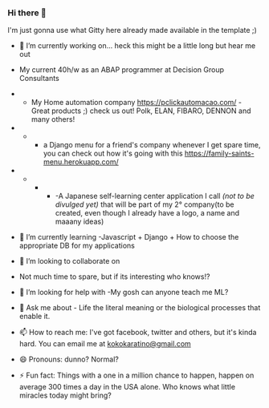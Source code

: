 ### Hi there 👋

 I'm just gonna use what Gitty here already made available in the template ;)
 

- 🔭 I’m currently working on... heck this might be a little long but hear me out
- My current 40h/w as an ABAP programmer at Decision Group Consultants
- - My Home automation company https://pclickautomacao.com/ - Great products ;) check us out! Polk, ELAN, FIBARO, DENNON and many others! 
- - - a Django menu for a friend's company whenever I get spare time, you can check out how it's going with this <link>https://family-saints-menu.herokuapp.com/</link>
- - - - -A Japanese self-learning center application I call *(not to be divulged yet)* that will be part of my 2° company(to be created, even though I already have a logo, a name and maaany ideas)

- 🌱 I’m currently learning -Javascript + Django + How to choose the appropriate DB for my applications 

- 👯 I’m looking to collaborate on
- Not much time to spare, but if its interesting who knows!?

- 🤔 I’m looking for help with -My gosh can anyone teach me ML?

- 💬 Ask me about - Life the literal meaning or the biological processes that enable it. 

- 📫 How to reach me: I've got facebook, twitter and others, but it's kinda hard. You can email me at kokokaratino@gmail.com

- 😄 Pronouns: dunno? Normal? 

- ⚡ Fun fact: Things with a one in a million chance to happen, happen on average 300 times a day in the USA alone. Who knows what little miracles today might bring?
